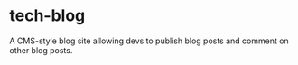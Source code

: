 # tech-blog
A CMS-style blog site allowing devs to publish blog posts and comment on other blog posts.
